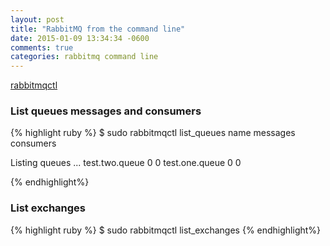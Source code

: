 ```yaml
---
layout: post
title: "RabbitMQ from the command line"
date: 2015-01-09 13:34:34 -0600
comments: true
categories: rabbitmq command line
---
```


<a href="http://www.rabbitmq.com/man/rabbitmqctl.1.man.html">rabbitmqctl</a>

<h3>List queues messages and consumers</h3>
{% highlight ruby %}
$ sudo rabbitmqctl list_queues name messages consumers

Listing queues ...
test.two.queue  0       0
test.one.queue     0       0

{% endhighlight%}

<h3>List exchanges</h3>
{% highlight ruby %}
$ sudo rabbitmqctl list_exchanges
{% endhighlight%}
